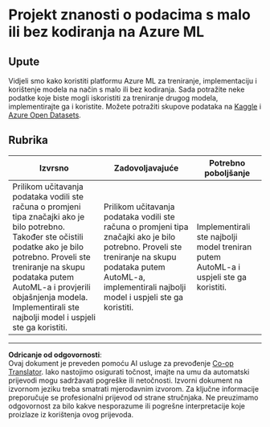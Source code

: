 <!--
CO_OP_TRANSLATOR_METADATA:
{
  "original_hash": "8fdc4a5fd9bc27a8d2ebef995dfbf73f",
  "translation_date": "2025-08-30T17:44:50+00:00",
  "source_file": "5-Data-Science-In-Cloud/18-Low-Code/assignment.md",
  "language_code": "hr"
}
-->
# Projekt znanosti o podacima s malo ili bez kodiranja na Azure ML

## Upute

Vidjeli smo kako koristiti platformu Azure ML za treniranje, implementaciju i korištenje modela na način s malo ili bez kodiranja. Sada potražite neke podatke koje biste mogli iskoristiti za treniranje drugog modela, implementirajte ga i koristite. Možete potražiti skupove podataka na [Kaggle](https://kaggle.com) i [Azure Open Datasets](https://azure.microsoft.com/services/open-datasets/catalog?WT.mc_id=academic-77958-bethanycheum&ocid=AID3041109).

## Rubrika

| Izvrsno | Zadovoljavajuće | Potrebno poboljšanje |
|---------|-----------------|----------------------|
|Prilikom učitavanja podataka vodili ste računa o promjeni tipa značajki ako je bilo potrebno. Također ste očistili podatke ako je bilo potrebno. Proveli ste treniranje na skupu podataka putem AutoML-a i provjerili objašnjenja modela. Implementirali ste najbolji model i uspjeli ste ga koristiti. | Prilikom učitavanja podataka vodili ste računa o promjeni tipa značajki ako je bilo potrebno. Proveli ste treniranje na skupu podataka putem AutoML-a, implementirali najbolji model i uspjeli ste ga koristiti. | Implementirali ste najbolji model treniran putem AutoML-a i uspjeli ste ga koristiti. |

---

**Odricanje od odgovornosti**:  
Ovaj dokument je preveden pomoću AI usluge za prevođenje [Co-op Translator](https://github.com/Azure/co-op-translator). Iako nastojimo osigurati točnost, imajte na umu da automatski prijevodi mogu sadržavati pogreške ili netočnosti. Izvorni dokument na izvornom jeziku treba smatrati mjerodavnim izvorom. Za ključne informacije preporučuje se profesionalni prijevod od strane stručnjaka. Ne preuzimamo odgovornost za bilo kakve nesporazume ili pogrešne interpretacije koje proizlaze iz korištenja ovog prijevoda.